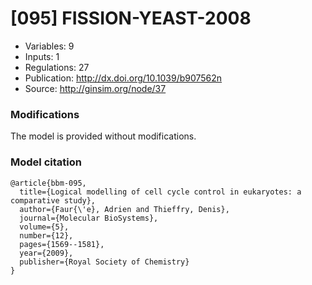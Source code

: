# \[095\] FISSION-YEAST-2008

 - Variables: 9
 - Inputs: 1
 - Regulations: 27
 - Publication: http://dx.doi.org/10.1039/b907562n
 - Source: http://ginsim.org/node/37


### Modifications

The model is provided without modifications.

### Model citation

```
@article{bbm-095,
  title={Logical modelling of cell cycle control in eukaryotes: a comparative study},
  author={Faur{\'e}, Adrien and Thieffry, Denis},
  journal={Molecular BioSystems},
  volume={5},
  number={12},
  pages={1569--1581},
  year={2009},
  publisher={Royal Society of Chemistry}
}

```

